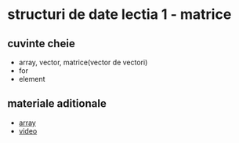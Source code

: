 # structuri de date lectia 1 - matrice

## cuvinte cheie
* array, vector, matrice(vector de vectori)
* for
* element

## materiale aditionale
* [array](https://javascript.info/array)
* [video](https://www.youtube.com/watch?v=2IcTWhNnRI8)

